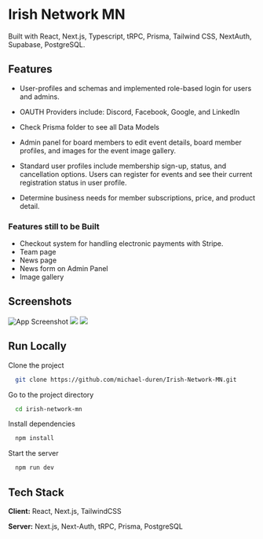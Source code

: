 # Irish Network MN

Built with React, Next.js, Typescript, tRPC, Prisma, Tailwind CSS, NextAuth, Supabase, PostgreSQL.

## Features

- User-profiles and schemas and implemented role-based login for users and admins.

- OAUTH Providers include: Discord, Facebook, Google, and LinkedIn

- Check Prisma folder to see all Data Models

- Admin panel for board members to edit event details, board member profiles, and images for the event image gallery.

- Standard user profiles include membership sign-up, status, and cancellation options. Users can register for events and see their current registration status in user profile.

- Determine business needs for member subscriptions, price, and product detail.

### Features still to be Built

- Checkout system for handling electronic payments with Stripe.
- Team page
- News page
- News form on Admin Panel
- Image gallery

## Screenshots

![App Screenshot](https://gpncezkvubukxrrsxtnt.supabase.co/storage/v1/object/public/public/documentation/home.png)
![](https://gpncezkvubukxrrsxtnt.supabase.co/storage/v1/object/public/public/documentation/user-profile.png)
![](https://gpncezkvubukxrrsxtnt.supabase.co/storage/v1/object/public/public/documentation/admin-console.png)

## Run Locally

Clone the project

```bash
  git clone https://github.com/michael-duren/Irish-Network-MN.git
```

Go to the project directory

```bash
  cd irish-network-mn
```

Install dependencies

```bash
  npm install
```

Start the server

```bash
  npm run dev
```

## Tech Stack

**Client:** React, Next.js, TailwindCSS

**Server:** Next.js, Next-Auth, tRPC, Prisma, PostgreSQL
